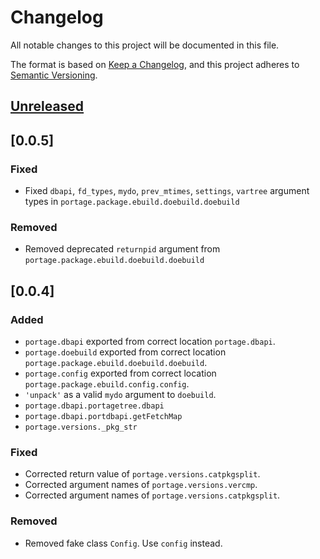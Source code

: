 <!-- markdownlint-configure-file {"MD024": { "siblings_only": true } } -->

# Changelog

All notable changes to this project will be documented in this file.

The format is based on [Keep a Changelog](https://keepachangelog.com/en/1.0.0/), and this project
adheres to [Semantic Versioning](https://semver.org/spec/v2.0.0.html).

## [Unreleased]

## [0.0.5]

### Fixed

- Fixed `dbapi`, `fd_types`, `mydo`, `prev_mtimes`, `settings`, `vartree` argument types in
  `portage.package.ebuild.doebuild.doebuild`

### Removed

- Removed deprecated `returnpid` argument from `portage.package.ebuild.doebuild.doebuild`

## [0.0.4]

### Added

- `portage.dbapi` exported from correct location `portage.dbapi`.
- `portage.doebuild` exported from correct location `portage.package.ebuild.doebuild.doebuild`.
- `portage.config` exported from correct location `portage.package.ebuild.config.config`.
- `'unpack'` as a valid `mydo` argument to `doebuild`.
- `portage.dbapi.portagetree.dbapi`
- `portage.dbapi.portdbapi.getFetchMap`
- `portage.versions._pkg_str`

### Fixed

- Corrected return value of `portage.versions.catpkgsplit`.
- Corrected argument names of `portage.versions.vercmp`.
- Corrected argument names of `portage.versions.catpkgsplit`.

### Removed

- Removed fake class `Config`. Use `config` instead.

[unreleased]: https://github.com/Tatsh/portage-stubs/-/compare/v0.0.5...HEAD

